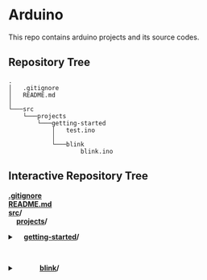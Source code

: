 # Arduino
This repo contains arduino projects and its source codes.
## Repository Tree
    .
    │   .gitignore
    │   README.md
    │
    └───src
        └───projects
            └───getting-started
                │   test.ino
                │
                └───blink
                        blink.ino
## Interactive Repository Tree
**[.gitignore](.gitignore)**  
**[README.md](README.md)**  
**[src](/src)/**  
&nbsp;&nbsp;&nbsp;&nbsp;**[projects](/src/projects)/**<details><summary>&nbsp;&nbsp;&nbsp;&nbsp;**[getting-started](/src/projects/getting-started)/**</summary>
&nbsp;&nbsp;&nbsp;&nbsp;&nbsp;&nbsp;&nbsp;&nbsp;&nbsp;&nbsp;&nbsp;&nbsp;**[test.ino](/src/projects/getting-started/test.ino)**
</details>

&nbsp;<details><summary>&nbsp;&nbsp;&nbsp;&nbsp;&nbsp;&nbsp;&nbsp;&nbsp;&nbsp;&nbsp;&nbsp;&nbsp;**[blink](/src/projects/getting-started/blink)/**</summary>
&nbsp;&nbsp;&nbsp;&nbsp;&nbsp;&nbsp;&nbsp;&nbsp;&nbsp;&nbsp;&nbsp;&nbsp;&nbsp;&nbsp;&nbsp;&nbsp;&nbsp;&nbsp;&nbsp;&nbsp;**[blink.ino](/src/projects/getting-started/blink/blink.ino)**
</details>